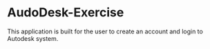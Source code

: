 # AudoDesk-Exercise

This application is built for the user to create an account and login to Autodesk system. 
